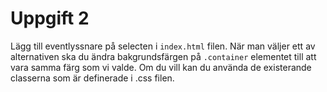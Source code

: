 # Uppgift 2

Lägg till eventlyssnare på selecten i `index.html` filen. När man väljer ett av alternativen ska du ändra bakgrundsfärgen på `.container` elementet till att vara samma färg som vi valde. Om du vill kan du använda de existerande classerna som är definerade i .css filen. 

